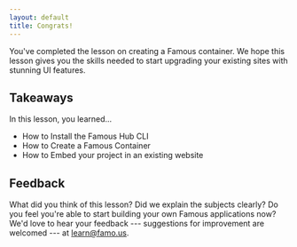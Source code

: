 ```yaml
---
layout: default
title: Congrats!
---
```


<span class="intro-graf">
You've completed the lesson on creating a Famous container. We hope this lesson gives you the skills needed to start upgrading your existing sites with stunning UI features.
</span>

## Takeaways

In this lesson, you learned...

  - How to Install the Famous Hub CLI
  - How to Create a Famous Container
  - How to Embed your project in an existing website

## Feedback

What did you think of this lesson? Did we explain the subjects clearly? Do you feel you're able to start building your own Famous applications now? We'd love to hear your feedback --- suggestions for improvement are welcomed --- at [learn@famo.us](mailto:learn@famo.us).

